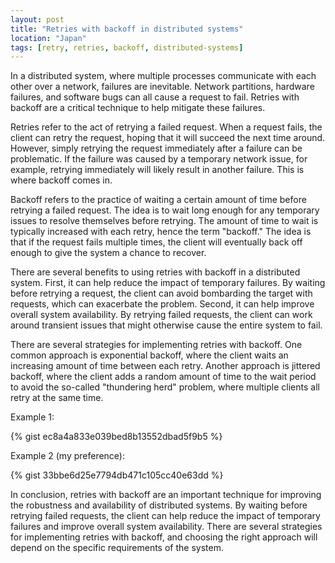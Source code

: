 ```yaml
---
layout: post
title: "Retries with backoff in distributed systems"
location: "Japan"
tags: [retry, retries, backoff, distributed-systems]
---
```


In a distributed system, where multiple processes communicate with each other over a network, failures are inevitable. Network partitions, hardware failures, and software bugs can all cause a request to fail. Retries with backoff are a critical technique to help mitigate these failures.

Retries refer to the act of retrying a failed request. When a request fails, the client can retry the request, hoping that it will succeed the next time around. However, simply retrying the request immediately after a failure can be problematic. If the failure was caused by a temporary network issue, for example, retrying immediately will likely result in another failure. This is where backoff comes in.

Backoff refers to the practice of waiting a certain amount of time before retrying a failed request. The idea is to wait long enough for any temporary issues to resolve themselves before retrying. The amount of time to wait is typically increased with each retry, hence the term "backoff." The idea is that if the request fails multiple times, the client will eventually back off enough to give the system a chance to recover.

There are several benefits to using retries with backoff in a distributed system. First, it can help reduce the impact of temporary failures. By waiting before retrying a request, the client can avoid bombarding the target with requests, which can exacerbate the problem. Second, it can help improve overall system availability. By retrying failed requests, the client can work around transient issues that might otherwise cause the entire system to fail.

There are several strategies for implementing retries with backoff. One common approach is exponential backoff, where the client waits an increasing amount of time between each retry. Another approach is jittered backoff, where the client adds a random amount of time to the wait period to avoid the so-called "thundering herd" problem, where multiple clients all retry at the same time.

Example 1:

{% gist ec8a4a833e039bed8b13552dbad5f9b5 %}

Example 2 (my preference):

{% gist 33bbe6d25e7794db471c105cc40e63dd %}

In conclusion, retries with backoff are an important technique for improving the robustness and availability of distributed systems. By waiting before retrying failed requests, the client can help reduce the impact of temporary failures and improve overall system availability. There are several strategies for implementing retries with backoff, and choosing the right approach will depend on the specific requirements of the system.
